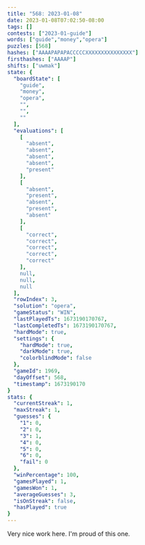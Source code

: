 ```yaml
---
title: "568: 2023-01-08"
date: 2023-01-08T07:02:50-08:00
tags: []
contests: ["2023-01-guide"]
words: ["guide","money","opera"]
puzzles: [568]
hashes: ["AAAAPAPAPACCCCCXXXXXXXXXXXXXXX"]
firsthashes: ["AAAAP"]
shifts: ["uwmak"]
state: {
  "boardState": [
    "guide",
    "money",
    "opera",
    "",
    "",
    ""
  ],
  "evaluations": [
    [
      "absent",
      "absent",
      "absent",
      "absent",
      "present"
    ],
    [
      "absent",
      "present",
      "absent",
      "present",
      "absent"
    ],
    [
      "correct",
      "correct",
      "correct",
      "correct",
      "correct"
    ],
    null,
    null,
    null
  ],
  "rowIndex": 3,
  "solution": "opera",
  "gameStatus": "WIN",
  "lastPlayedTs": 1673190170767,
  "lastCompletedTs": 1673190170767,
  "hardMode": true,
  "settings": {
    "hardMode": true,
    "darkMode": true,
    "colorblindMode": false
  },
  "gameId": 1969,
  "dayOffset": 568,
  "timestamp": 1673190170
}
stats: {
  "currentStreak": 1,
  "maxStreak": 1,
  "guesses": {
    "1": 0,
    "2": 0,
    "3": 1,
    "4": 0,
    "5": 0,
    "6": 0,
    "fail": 0
  },
  "winPercentage": 100,
  "gamesPlayed": 1,
  "gamesWon": 1,
  "averageGuesses": 3,
  "isOnStreak": false,
  "hasPlayed": true
}
---
```

<!-- more -->
Very nice work here. I'm proud of this one.
